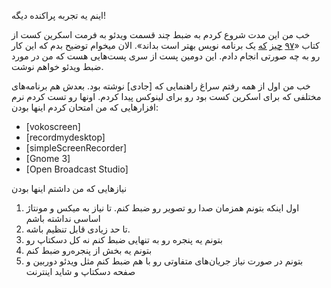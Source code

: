 اینم یه تجربه پراکنده دیگه!

خب من این مدت شروع کردم به ضبط چند قسمت ویدئو به فرمت اسکرین کست از کتاب «[۹۷]  [چیز]  [که] یک برنامه نویس بهتر است بداند». الان میخوام توضیح بدم که این کار رو به چه صورتی انجام دادم. این دومین پست از سری پست‌هایی هست که من در مورد ضبط ویدئو خواهم نوشت.

خب من اول از همه رفتم سراغ راهنمایی که [جادی] نوشته بود. بعدش هم برنامه‌های مختلفی که برای اسکرین کست بود رو برای لینوکس پیدا کردم. اونها رو تست کردم نرم افزارهایی که من امتحان کردم اینها بودن:

- [vokoscreen]
- [recordmydesktop]
- [simpleScreenRecorder]
- [Gnome 3]
- [Open Broadcast Studio]

نیازهایی که من داشتم اینها بودن

1. اول اینکه بتونم همزمان صدا رو تصویر رو ضبط کنم. تا نیاز به میکس و مونتاژ اساسی نداشته باشم
2. تا حد زیادی قابل تنظیم باشه. 
3. بتونم یه پنجره رو به تنهایی ضبط کنم نه کل دسکتاپ رو
4. بتونم یه بخش از پنجره‌رو ضبط کنم
5. بتونم در صورت نیاز جریان‌های متفاوتی رو با هم ضبط کنم مثل ویدئو دوربین و صفحه دسکتاپ و شاید اینترنت


[۹۷]:http://blog.abyz.ir/1395/09/%db%b9%db%b7-%da%86%db%8c%d8%b2-%da%a9%d9%87-%d8%a8%d8%b1%d9%86%d8%a7%d9%85%d9%87-%d9%86%d9%88%db%8c%d8%b3-%d8%a8%d9%87%d8%aa%d8%b1-%d8%a8%d8%af%d8%a7%d9%86%d8%af-%db%b5/
[چیز]:http://blog.abyz.ir/1395/08/%db%b9%db%b7-%da%86%db%8c%d8%b2-%da%a9%d9%87-%db%8c%da%a9-%d8%a8%d8%b1%d9%86%d8%a7%d9%85%d9%87-%d9%86%d9%88%db%8c%d8%b3-%d8%a8%d9%87%d8%aa%d8%b1-%d8%a7%d8%b3%d8%aa-%d8%a8%d8%af%d8%a7%d9%86%d8%af-2/
[که]:http://blog.abyz.ir/1395/08/%db%b9%db%b7-%da%86%db%8c%d8%b2-%da%a9%d9%87-%db%8c%da%a9-%d8%a8%d8%b1%d9%86%d8%a7%d9%85%d9%87-%d9%86%d9%88%db%8c%d8%b3-%d8%a8%d9%87%d8%aa%d8%b1-%d8%a7%d8%b3%d8%aa-%d8%a8%d8%af%d8%a7%d9%86%d8%af/
[obs]:https://obsproject.com/
